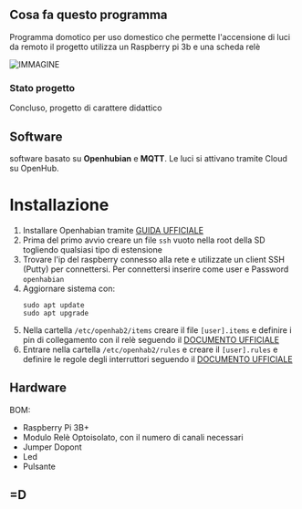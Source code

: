 ## Cosa fa questo programma
Programma domotico per uso domestico che permette l'accensione di luci da remoto
il progetto utilizza un Raspberry pi 3b e una scheda relè

![IMMAGINE](https://image.ibb.co/eoFCVq/openhab-screen.png)

### Stato progetto
Concluso, progetto di carattere didattico

## Software
software basato su **Openhubian** e **MQTT**. 
Le luci si attivano tramite Cloud su OpenHub.
# Installazione
1. Installare Openhabian tramite [GUIDA UFFICIALE](https://www.openhab.org/docs/installation/openhabian.html#quick-start)
1. Prima del primo avvio creare un file `ssh` vuoto nella root della SD togliendo qualsiasi tipo di estensione
1. Trovare l'ip del raspberry connesso alla rete e utilizzate un client SSH (Putty) per connettersi. Per connettersi inserire come user e Password `openhabian`
1. Aggiornare sistema con:   
    ``` 
    sudo apt update  
    sudo apt upgrade  
    ```
1. Nella cartella `/etc/openhab2/items` creare il file `[user].items` e definire i pin di collegamento con il relè seguendo il [DOCUMENTO UFFICIALE]()
1. Entrare nella cartella `/etc/openhab2/rules` e creare il `[user].rules` e definire le regole degli interruttori seguendo il  [DOCUMENTO UFFICIALE]()

## Hardware
BOM:
* Raspberry Pi 3B+
* Modulo Relè Optoisolato, con il numero di canali necessari
* Jumper Dopont
* Led
* Pulsante

## =D
